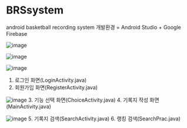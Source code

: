 # BRSsystem
android basketball recording system
개발환경 = Android Studio + Google Firebase

![image](https://user-images.githubusercontent.com/47100931/76282470-1cdfa480-62db-11ea-96a8-debd084bb5a6.png)

![image](https://user-images.githubusercontent.com/47100931/76282487-2e28b100-62db-11ea-86d1-494ee5048f66.png)

![image](https://user-images.githubusercontent.com/47100931/76282512-3aad0980-62db-11ea-94a2-9cea6c9616f7.png)
1. 로그인 화면(LoginActivity.java)
2. 회원가입 화면(RegisterActivity.java)


![image](https://user-images.githubusercontent.com/47100931/76282534-47316200-62db-11ea-93a0-803f0cb56d38.png)
3. 기능 선택 화면(ChoiceActivity.java)
4. 기록지 작성 화면(MainActivity.java)

![image](https://user-images.githubusercontent.com/47100931/76282548-51536080-62db-11ea-8279-9c3084fe7f52.png)
5. 기록지 검색(SearchActivity.java)
6. 랭킹 검색(SearchPrac.java)

